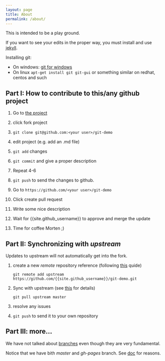 ```yaml
---
layout: page
title: About
permalink: /about/
---
```


This is intended to be a play ground.

If you want to see your edits in the proper way, you must install and use [jekyll](https://jekyllrb.com/docs/home/).

Installing git:

* On windows: [git for windows](https://git-for-windows.github.io/)
* On linux `apt-get install git git-gui` or something similar on redhat, centos and such


Part I: How to contribute to this/any github project
------------------------------

1. Go to [the project](https://github.com/{{site.github_username}}/git-demo)

2. click fork project

3. `git clone git@github.com:<your user>/git-demo`

4. edit project (e.g. add an .md file)

5. `git add` changes

6. `git commit` and give a proper description

7. Repeat 4-6

8. `git push` to send the changes to github.

9. Go to `https://github.com/<your user>/git-demo`

10. Click create pull request

11. Write some nice description

12. Wait for {{site.github_username}} to approve and merge the update

13. Time for coffee Morten  ;)

 
Part II: Synchronizing with *upstream*
------------------------------

Updates to upstream will not automatically get into the fork.

1. create a new *remote* repository reference (following [this](https://help.github.com/articles/configuring-a-remote-for-a-fork/) quide)

   `git remote add upstream https://github.com/{{site.github_username}}/git-demo.git`
  
2. Sync with upstream (see [this](https://help.github.com/articles/syncing-a-fork/) for details)
   
   `git pull upstream master`

3. resolve any issues

4. `git push` to send it to your own repository


Part III: more...
-----------------

We have not talked about [branches](https://git-scm.com/book/en/v2/Git-Branching-Basic-Branching-and-Merging) even though they are very fundamental.

Notice that we have bith *master* and *gh-pages* branch. See [doc](https://pages.github.com/) for reasons.

